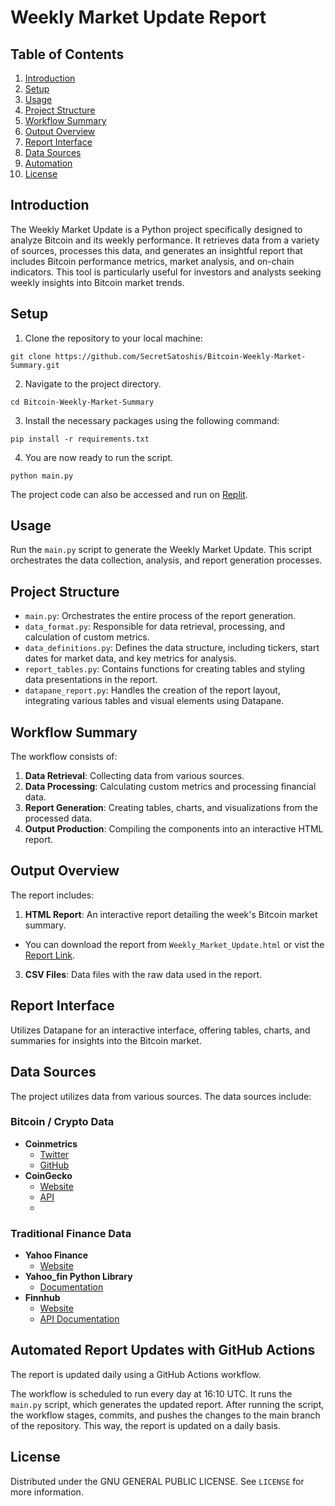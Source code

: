 # Weekly Market Update Report

## Table of Contents
1. [Introduction](#introduction)
2. [Setup](#setup)
3. [Usage](#usage)
4. [Project Structure](#project-structure)
5. [Workflow Summary](#workflow-summary)
6. [Output Overview](#output-overview)
7. [Report Interface](#report-interface)
8. [Data Sources](#data-sources)
9. [Automation](#automated-report-udates-with-gitHub-actions)
10. [License](#license)

## Introduction
The Weekly Market Update is a Python project specifically designed to analyze Bitcoin and its weekly performance. It retrieves data from a variety of sources, processes this data, and generates an insightful report that includes Bitcoin performance metrics, market analysis, and on-chain indicators. This tool is particularly useful for investors and analysts seeking weekly insights into Bitcoin market trends.

## Setup
1. Clone the repository to your local machine:
 ```
git clone https://github.com/SecretSatoshis/Bitcoin-Weekly-Market-Summary.git
 ```
2. Navigate to the project directory.
 ```
cd Bitcoin-Weekly-Market-Summary
 ```
3. Install the necessary packages using the following command:
 ```
pip install -r requirements.txt
 ```
4. You are now ready to run the script.
 ```
python main.py
 ```

The project code can also be accessed and run on [Replit](https://replit.com/@SecretSatoshis/Bitcoin-Weekly-Market-Update).


## Usage
Run the `main.py` script to generate the Weekly Market Update. This script orchestrates the data collection, analysis, and report generation processes.

## Project Structure
- `main.py`: Orchestrates the entire process of the report generation.
- `data_format.py`: Responsible for data retrieval, processing, and calculation of custom metrics.
- `data_definitions.py`: Defines the data structure, including tickers, start dates for market data, and key metrics for analysis.
- `report_tables.py`: Contains functions for creating tables and styling data presentations in the report.
- `datapane_report.py`: Handles the creation of the report layout, integrating various tables and visual elements using Datapane.

## Workflow Summary
The workflow consists of:
1. **Data Retrieval**: Collecting data from various sources.
2. **Data Processing**: Calculating custom metrics and processing financial data.
3. **Report Generation**: Creating tables, charts, and visualizations from the processed data.
4. **Output Production**: Compiling the components into an interactive HTML report.

## Output Overview
The report includes:
1. **HTML Report**: An interactive report detailing the week's Bitcoin market summary.
- You can download the report from `Weekly_Market_Update.html` or vist the [Report Link](https://secretsatoshis.github.io/Bitcoin-Weekly-Market-Update/Weekly_Market_Update.html).
3. **CSV Files**: Data files with the raw data used in the report.

## Report Interface
Utilizes Datapane for an interactive interface, offering tables, charts, and summaries for insights into the Bitcoin market.

## Data Sources
The project utilizes data from various sources. The data sources include:

### Bitcoin / Crypto Data
- **Coinmetrics**
  - [Twitter](https://twitter.com/coinmetrics)
  - [GitHub](https://github.com/coinmetrics/data/tree/master/csv)
- **CoinGecko**
  - [Website](https://www.coingecko.com/)
  - [API](https://www.coingecko.com/en/api)
  - 
### Traditional Finance Data
- **Yahoo Finance**
  - [Website](https://finance.yahoo.com/)
- **Yahoo_fin Python Library**
  - [Documentation](https://theautomatic.net/yahoo_fin-documentation/)
- **Finnhub**
  - [Website](https://finnhub.io/)
  - [API Documentation](https://finnhub.io/docs/api)
 
## Automated Report Updates with GitHub Actions

The report is updated daily using a GitHub Actions workflow. 

The workflow is scheduled to run every day at 16:10 UTC. It runs the `main.py` script, which generates the updated report. After running the script, the workflow stages, commits, and pushes the changes to the main branch of the repository. This way, the report is updated on a daily basis.

## License
Distributed under the GNU GENERAL PUBLIC LICENSE. See `LICENSE` for more information.
